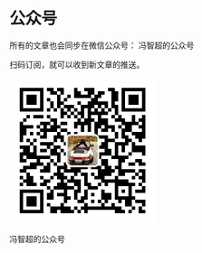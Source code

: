 # 公众号

所有的文章也会同步在微信公众号： 冯智超的公众号

扫码订阅，就可以收到新文章的推送。

![冯智超的公众号](/images/assets/weixin_mp_qrcode.jpeg)

冯智超的公众号
